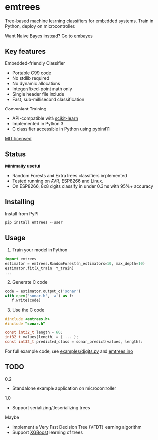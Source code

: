 
# emtrees
Tree-based machine learning classifiers for embedded systems.
Train in Python, deploy on microcontroller.

Want Naive Bayes instead? Go to [embayes](https://github.com/jonnor/embayes)

## Key features

Embedded-friendly Classifier

* Portable C99 code
* No stdlib required
* No dynamic allocations
* Integer/fixed-point math only
* Single header file include
* Fast, sub-millisecond classification

Convenient Training

* API-compatible with [scikit-learn](http://scikit-learn.org)
* Implemented in Python 3
* C classifier accessible in Python using pybind11

[MIT licensed](./LICENSE.md)

## Status
**Minimally useful**

* Random Forests and ExtraTrees classifiers implemented
* Tested running on AVR, ESP8266 and Linux.
* On ESP8266, 8x8 digits classify in under 0.3ms with 95%+ accuracy

## Installing

Install from PyPI

    pip install emtrees --user

## Usage

1. Train your model in Python

```python
import emtrees
estimator = emtrees.RandomForest(n_estimators=10, max_depth=10)
estimator.fit(X_train, Y_train)
...
```

2. Generate C code
```python
code = estimator.output_c('sonar')
with open('sonar.h', 'w') as f:
   f.write(code)
```

3. Use the C code

```c
#include <emtrees.h>
#include "sonar.h"

const int32_t length = 60;
int32_t values[length] = { ... };
const int32_t predicted_class = sonar_predict(values, length):
```

For full example code, see [examples/digits.py](./examples/digits.py)
and [emtrees.ino](./emtrees.ino)

## TODO

0.2

* Standalone example application on microcontroller

1.0

* Support serializing/deserializing trees

Maybe

* Implement a Very Fast Decision Tree (VFDT) learning algorithm
* Support [XGBoost](https://github.com/dmlc/xgboost) learning of trees
